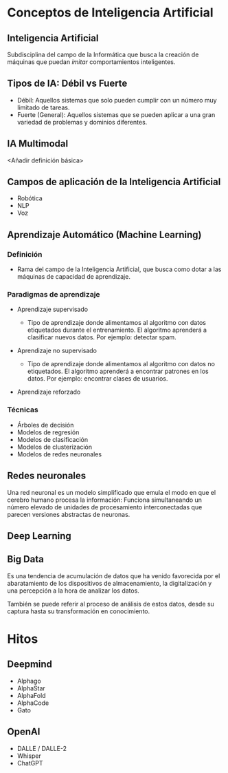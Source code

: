 # Conceptos de Inteligencia Artificial

## Inteligencia Artificial

Subdisciplina del campo de la Informática que busca la creación de máquinas que puedan *imitar* comportamientos inteligentes.

## Tipos de IA: Débil vs Fuerte

* Débil: Aquellos sistemas que solo pueden cumplir con un número muy limitado de tareas.
* Fuerte (General): Aquellos sistemas que se pueden aplicar a una gran variedad de problemas y dominios diferentes.

## IA Multimodal

<Añadir definición básica>

## Campos de aplicación de la Inteligencia Artificial

* Robótica
* NLP
* Voz

## Aprendizaje Automático (Machine Learning)

### Definición
  * Rama del campo de la Inteligencia Artificial, que busca como dotar a las máquinas de capacidad de aprendizaje.

### Paradigmas de aprendizaje

* Aprendizaje supervisado

  * Tipo de aprendizaje donde alimentamos al algoritmo con datos etiquetados durante el entrenamiento. El algoritmo aprenderá a clasificar nuevos datos. Por ejemplo: detectar spam.

* Aprendizaje no supervisado
  * Tipo de aprendizaje donde alimentamos al algoritmo con datos no etiquetados. El algoritmo aprenderá a encontrar patrones en los datos. Por ejemplo: encontrar clases de usuarios.

* Aprendizaje reforzado

### Técnicas
 * Árboles de decisión
 * Modelos de regresión
 * Modelos de clasificación
 * Modelos de clusterización
 * Modelos de redes neuronales

## Redes neuronales

Una red neuronal es un modelo simplificado que emula el modo en que el cerebro humano procesa la información: Funciona simultaneando un número elevado de unidades de procesamiento interconectadas que parecen versiones abstractas de neuronas.

## Deep Learning



## Big Data
Es una tendencia de acumulación de datos que ha venido favorecida por el abaratamiento de los dispositivos de almacenamiento, la digitalización y una percepción a la hora de analizar los datos.

También se puede referir al proceso de análisis de estos datos, desde su captura hasta su transformación en conocimiento.

# Hitos

## Deepmind

* Alphago
* AlphaStar
* AlphaFold
* AlphaCode
* Gato

## OpenAI

* DALLE / DALLE-2
* Whisper
* ChatGPT
